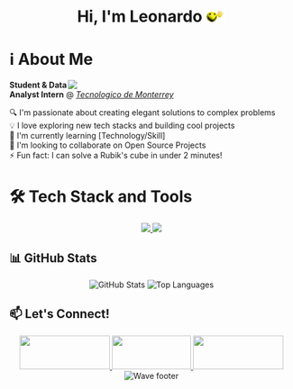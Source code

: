 <h1 align="center"><b>Hi, I'm Leonardo </b><img src="hi.gif" width="35"></h1>

# ℹ️ About Me

<img align="right" width="400" src="./Stark.gif" style="margin-top: 0px">

**Student & Data Analyst Intern** @ *[Tecnologico de Monterrey](https://tec.mx/es)*  

🔍 I'm passionate about creating elegant solutions to complex problems  
💡 I love exploring new tech stacks and building cool projects  
🌱 I'm currently learning [Technology/Skill]  
👯 I'm looking to collaborate on Open Source Projects  
⚡ Fun fact: I can solve a Rubik's cube in under 2 minutes!

# 🛠️ Tech Stack and Tools
<div align="center">
  <a href="https://skillicons.dev">
    <img src="https://skillicons.dev/icons?i=py,cpp,cs,js,html,css,react,swift,unity,godot" />
    <img src="https://skillicons.dev/icons?i=figma,git,mysql,nextjs,firebase,postman,matlab,r,tailwind,blender" />
  </a>
</div>

## 📊 GitHub Stats
<div align="center">
 <img height="195" src="https://github-readme-stats.vercel.app/api?username=LeoPeque&show_icons=true&theme=github_dark" alt="GitHub Stats" />
 
 <img height="195" src="https://github-readme-stats-psi-bice.vercel.app/api/top-langs/?username=LeoPeque&theme=github_dark&hide=jupyter%20notebook,HLSL,ShaderLab&langs_count=8&count_private=true&include_all_commits=true&layout=compact" alt="Top Languages" />
</div>

## 📫 Let's Connect!
<div align="center">
<a href="https://www.linkedin.com/in/leonardo-peque%C3%B1o-moreno-25bb0a2a2">
  <img src="https://img.shields.io/badge/LinkedIn-0A66C2?style=for-the-badge&logo=linkedin&logoColor=white" width="160" height="60"/>
</a>
<a href="mailto:lpequenom@gmail.com">
  <img src="https://img.shields.io/badge/Gmail-EA4335?style=for-the-badge&logo=gmail&logoColor=white" width="140" height="60"/>
</a>
<a href="https://https://leosportfoliowebsite.super.site">
  <img src="https://img.shields.io/badge/Portfolio-4285F4?style=for-the-badge&logo=firefox-browser&logoColor=white" width="160" height="60"/>
</a>
</div>


<div align="center">
  <img src="https://capsule-render.vercel.app/api?type=waving&height=100&color=1C768F&text=-nl-&reversal=false&section=footer&fontAlignY=100&fontAlign=100&strokeWidth=14" alt="Wave footer" />
</div>
